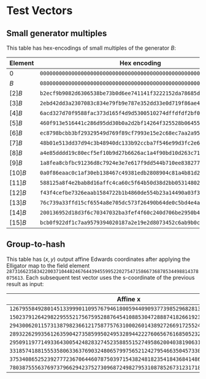 # Test Vectors

## Small generator multiples

This table has hex-encodings of small multiples of the generator $B$:

| Element | Hex encoding |
|-|-|
| $0$ | `0000000000000000000000000000000000000000000000000000000000000000` |
| $B$ | `0800000000000000000000000000000000000000000000000000000000000000` |
| $[ 2]B$ | `b2ecf9b9082d6306538be73b0d6ee741141f3222152da78685d6596efc8c1506` |
| $[ 3]B$ | `2ebd42dd3a2307083c834e79fb9e787e352dd33e0d719f86ae4adb02fe382409` |
| $[ 4]B$ | `6acd327d70f9588fac373d165f4d9d5300510274dffdfdf2bf0955acd78da50d` |
| $[ 5]B$ | `460f913e516441c286d95dd30b0a2d2bf14264f325528b06455d7cb93ba13a0b` |
| $[ 6]B$ | `ec8798bcbb3bf29329549d769f89cf7993e15e2c68ec7aa2a956edf5ec62ae07` |
| $[ 7]B$ | `48b01e513dd37d94c3b48940dc133b92ccba7f546e99d3fc2e602d284f609f00` |
| $[ 8]B$ | `a4e85dddd19c80ecf5ef10b9d27b6626ac1a4f90bd10d263c717ecce4da6570a` |
| $[ 9]B$ | `1a8fea8cbfbc91236d8c7924e3e7e617f9dd544b710ee83827737fe8dc63ae00` |
| $[10]B$ | `0a0f86eaac0c1af30eb138467c49381edb2808904c81a4b81d2b02a2d7816006` |
| $[11]B$ | `588125a8f4e2bab8d16affc4ca60c5f64b50d38d2bb053148021631f72e99b06` |
| $[12]B$ | `f43f4cefbe7326eaab1584722b1b4860de554b23a14490a03f3fd63a089add0b` |
| $[13]B$ | `76c739a33ffd15cf6554a8e705dc573f26490b64de0c5bd4e4ac75ed5af8e60b` |
| $[14]B$ | `200136952d18d3f6c70347032ba3fef4f60c240d706be2950b4f42f1a7087705` |
| $[15]B$ | `bcb0f922df1c7aa9579394020187a2e19e2d8073452c6ab9b0c4b052aa50f505` |

## Group-to-hash

This table has $(x,y)$ output affine Edwards coordinates after applying the Elligator map to the field element `2873166235834220037104482467644394559952202754715866736878534498814378075613`. Each subsequent test vector uses the s-coordinate of the previous result as input:

| Affine x | Affine y |
|-|-|
| `1267955849280145133999011095767946180059440909377398529682813961428156596086` | `5356565093348124788258444273601808083900527100008973995409157974880178412098` |
| `1502379126429822955521756759528876454108853047288874182661923263559139887582` | `7074060208122316523843780248565740332109149189893811936352820920606931717751` |
| `2943006201157313879823661217587757631000260143892726691725524748591717287835` | `4988568968545687084099497807398918406354768651099165603393269329811556860241` |
| `2893226299356126359042735859950249532894422276065676168505232431940642875576` | `5540423804567408742733533031617546054084724133604190833318816134173899774745` |
| `2950911977149336430054248283274523588551527495862004038190631992225597951816` | `4487595759841081228081250163499667279979722963517149877172642608282938805393` |
| `3318574188155535806336376903248065799756521242795466350457330678746659358665` | `7706453242502782485686954136003233626318476373744684895503194201695334921001` |
| `3753408652523927772367064460787503971543824818235418436841486337042861871179` | `2820605049615187268236268737743168629279853653807906481532750947771625104256` |
| `7803875556376973796629423752730968724982795310878526731231718944925551226171` | `7033839813997913565841973681083930410776455889380940679209912201081069572111` |

